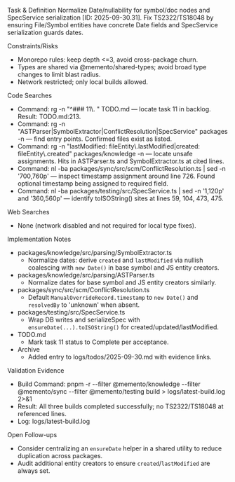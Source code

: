 Task & Definition
Normalize Date/nullability for symbol/doc nodes and SpecService serialization [ID: 2025-09-30.31]. Fix TS2322/TS18048 by ensuring File/Symbol entities have concrete Date fields and SpecService serialization guards dates.

Constraints/Risks
- Monorepo rules: keep depth <=3, avoid cross-package churn.
- Types are shared via @memento/shared-types; avoid broad type changes to limit blast radius.
- Network restricted; only local builds allowed.

Code Searches
- Command: rg -n "^### 11\\. " TODO.md — locate task 11 in backlog. Result: TODO.md:213.
- Command: rg -n "ASTParser|SymbolExtractor|ConflictResolution|SpecService" packages -n — find entry points. Confirmed files exist as listed.
- Command: rg -n "lastModified: fileEntity\\.lastModified|created: fileEntity\\.created" packages/knowledge -n — locate unsafe assignments. Hits in ASTParser.ts and SymbolExtractor.ts at cited lines.
- Command: nl -ba packages/sync/src/scm/ConflictResolution.ts | sed -n '700,760p' — inspect timestamp assignment around line 726. Found optional timestamp being assigned to required field.
- Command: nl -ba packages/testing/src/SpecService.ts | sed -n '1,120p' and '360,560p' — identify toISOString() sites at lines 59, 104, 473, 475.

Web Searches
- None (network disabled and not required for local type fixes).

Implementation Notes
- packages/knowledge/src/parsing/SymbolExtractor.ts
  - Normalize dates: derive `created` and `lastModified` via nullish coalescing with `new Date()` in base symbol and JS entity creators.
- packages/knowledge/src/parsing/ASTParser.ts
  - Normalize dates for base symbol and JS entity creators similarly.
- packages/sync/src/scm/ConflictResolution.ts
  - Default `ManualOverrideRecord.timestamp` to `new Date()` and `resolvedBy` to 'unknown' when absent.
- packages/testing/src/SpecService.ts
  - Wrap DB writes and serializeSpec with `ensureDate(...).toISOString()` for created/updated/lastModified.
- TODO.md
  - Mark task 11 status to Complete per acceptance.
- Archive
  - Added entry to logs/todos/2025-09-30.md with evidence links.

Validation Evidence
- Build Command: pnpm -r --filter @memento/knowledge --filter @memento/sync --filter @memento/testing build > logs/latest-build.log 2>&1
- Result: All three builds completed successfully; no TS2322/TS18048 at referenced lines.
- Log: logs/latest-build.log

Open Follow-ups
- Consider centralizing an `ensureDate` helper in a shared utility to reduce duplication across packages.
- Audit additional entity creators to ensure `created`/`lastModified` are always set.
